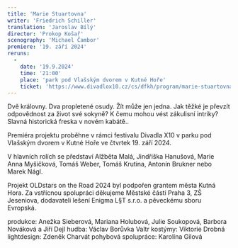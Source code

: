```yaml
---
title: 'Marie Stuartovna'
writer: 'Friedrich Schiller'
translation: 'Jaroslav Bílý'
director: 'Prokop Košař'
scenography: 'Michael Čambor'
premiere: '19. září 2024'
reruns:
  -
    date: '19.9.2024'
    time: '21:00'
    place: 'park pod Vlašským dvorem v Kutné Hoře'
    ticket: 'https://www.divadlox10.cz/cs/dfkh/program/marie-stuartovna'
---
```

Dvě královny. Dva propletené osudy. Žít může jen jedna. Jak těžké je převzít odpovědnost za život své sokyně? K čemu mohou vést zákulisní intriky? Slavná historická freska v novém kabátě..

Premiéra projektu proběhne v rámci festivalu Divadla X10 v parku pod Vlašským dvorem v Kutné Hoře ve čtvrtek 19. září 2024.

V hlavních rolích se představí Alžběta Malá, Jindřiška Hanušová, Marie Anna Myšičková, Tomáš Weber, Tomáš Krutina, Antonín Brukner nebo Marek Nágl.

Projekt OLDstars on the Road 2024 byl podpořen grantem města Kutná Hora. Za vstřícnou spolupráci děkujeme Městské části Praha 3, ZŠ Jeseniova, dodavateli lešení Enigma L§T s.r.o. a pěveckému sboru Evropská.

produkce: Anežka Sieberová, Mariana Holubová, Julie Soukopová, Barbora Nováková  a Jiří Dejl
hudba: Václav Borůvka Valtr kostýmy:  Viktorie Drobná lightdesign: Zdeněk Charvát
pohybová spolupráce: Karolína Gilová
